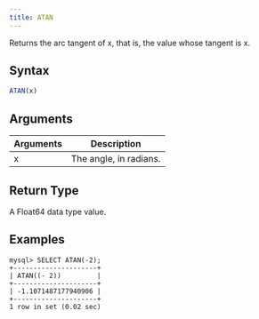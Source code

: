 ```yaml
---
title: ATAN
---
```


Returns the arc tangent of x, that is, the value whose tangent is x.

## Syntax

```sql
ATAN(x)
```

## Arguments

| Arguments   | Description |
| ----------- | ----------- |
| x | The angle, in radians. |

## Return Type

A Float64 data type value.


## Examples

```
mysql> SELECT ATAN(-2);
+---------------------+
| ATAN((- 2))         |
+---------------------+
| -1.1071487177940906 |
+---------------------+
1 row in set (0.02 sec)
```
